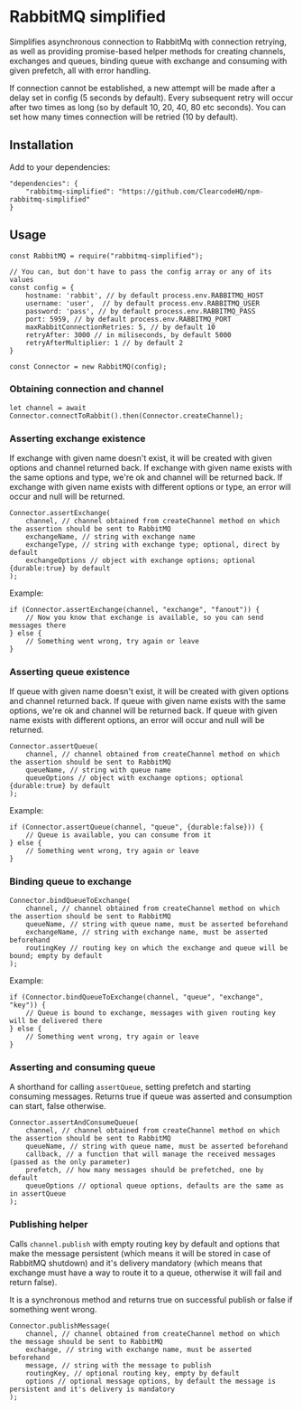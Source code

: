 # RabbitMQ simplified

Simplifies asynchronous connection to RabbitMq with connection retrying, as well as providing promise-based helper methods for creating channels, exchanges and queues, binding queue with exchange and consuming with given prefetch, all with error handling.

If connection cannot be established, a new attempt will be made after a delay set in config (5 seconds by default). Every subsequent retry will occur after two times as long (so by default 10, 20, 40, 80 etc seconds). You can set how many times connection will be retried (10 by default).

## Installation

Add to your dependencies:

```
"dependencies": {
    "rabbitmq-simplified": "https://github.com/ClearcodeHQ/npm-rabbitmq-simplified"
}
```

## Usage

```
const RabbitMQ = require("rabbitmq-simplified");

// You can, but don't have to pass the config array or any of its values
const config = {
    hostname: 'rabbit', // by default process.env.RABBITMQ_HOST
    username: 'user',  // by default process.env.RABBITMQ_USER
    password: 'pass', // by default process.env.RABBITMQ_PASS
    port: 5959, // by default process.env.RABBITMQ_PORT
    maxRabbitConnectionRetries: 5, // by default 10
    retryAfter: 3000 // in miliseconds, by default 5000
    retryAfterMultiplier: 1 // by default 2
}

const Connector = new RabbitMQ(config);
```

### Obtaining connection and channel

```
let channel = await Connector.connectToRabbit().then(Connector.createChannel);
```

### Asserting exchange existence

If exchange with given name doesn't exist, it will be created with given options and channel returned back.
If exchange with given name exists with the same options and type, we're ok and channel will be returned back.
If exchange with given name exists with different options or type, an error will occur and null will be returned.

```
Connector.assertExchange(
    channel, // channel obtained from createChannel method on which the assertion should be sent to RabbitMQ
    exchangeName, // string with exchange name
    exchangeType, // string with exchange type; optional, direct by default
    exchangeOptions // object with exchange options; optional {durable:true} by default
);
```

Example:

```
if (Connector.assertExchange(channel, "exchange", "fanout")) {
    // Now you know that exchange is available, so you can send messages there
} else {
    // Something went wrong, try again or leave
}
```

### Asserting queue existence

If queue with given name doesn't exist, it will be created with given options and channel returned back.
If queue with given name exists with the same options, we're ok and channel will be returned back.
If queue with given name exists with different options, an error will occur and null will be returned.


```
Connector.assertQueue(
    channel, // channel obtained from createChannel method on which the assertion should be sent to RabbitMQ
    queueName, // string with queue name
    queueOptions // object with exchange options; optional {durable:true} by default
);
```

Example:

```
if (Connector.assertQueue(channel, "queue", {durable:false})) {
    // Queue is available, you can consume from it
} else {
    // Something went wrong, try again or leave
}
```

### Binding queue to exchange

```
Connector.bindQueueToExchange(
    channel, // channel obtained from createChannel method on which the assertion should be sent to RabbitMQ
    queueName, // string with queue name, must be asserted beforehand
    exchangeName, // string with exchange name, must be asserted beforehand
    routingKey // routing key on which the exchange and queue will be bound; empty by default
);
```

Example:

```
if (Connector.bindQueueToExchange(channel, "queue", "exchange", "key")) {
    // Queue is bound to exchange, messages with given routing key will be delivered there
} else {
    // Something went wrong, try again or leave
}
```

### Asserting and consuming queue

A shorthand for calling `assertQueue`, setting prefetch and starting consuming messages. Returns true if queue was asserted and consumption can start, false otherwise.

```
Connector.assertAndConsumeQueue(
    channel, // channel obtained from createChannel method on which the assertion should be sent to RabbitMQ
    queueName, // string with queue name, must be asserted beforehand
    callback, // a function that will manage the received messages (passed as the only parameter)
    prefetch, // how many messages should be prefetched, one by default
    queueOptions // optional queue options, defaults are the same as in assertQueue
);
```

### Publishing helper

Calls `channel.publish` with empty routing key by default and options that make the message persistent (which means it will be stored in case of RabbitMQ shutdown) and it's delivery mandatory (which means that exchange must have a way to route it to a queue, otherwise it will fail and return false).

It is a synchronous method and returns true on successful publish or false if something went wrong.

```
Connector.publishMessage(
    channel, // channel obtained from createChannel method on which the message should be sent to RabbitMQ
    exchange, // string with exchange name, must be asserted beforehand
    message, // string with the message to publish
    routingKey, // optional routing key, empty by default
    options // optional message options, by default the message is persistent and it's delivery is mandatory
);
```
